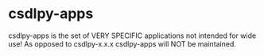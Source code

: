 # csdlpy-apps
csdlpy-apps is the set of VERY SPECIFIC applications not intended for wide use!
As opposed to csdlpy-x.x.x csdlpy-apps will NOT be maintained.
